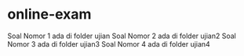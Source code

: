 # online-exam
Soal Nomor 1 ada di folder ujian
Soal Nomor 2 ada di folder ujian2
Soal Nomor 3 ada di folder ujian3
Soal Nomor 4 ada di folder ujian4
